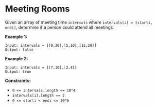 # Meeting Rooms

Given an array of meeting time `intervals` where `intervals[i] = [starti, endi]`, determine if a person could attend all meetings.

**Example 1:**

```
Input: intervals = [[0,30],[5,10],[15,20]]
Output: false
```

**Example 2:**

```
Input: intervals = [[7,10],[2,4]]
Output: true
```

**Constraints:**

*   `0 <= intervals.length <= 10^4`
*   `intervals[i].length == 2`
*   `0 <= starti < endi <= 10^6`